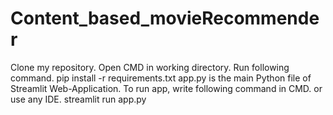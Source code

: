 # Content_based_movieRecommender

Clone my repository.
Open CMD in working directory.
Run following command.
pip install -r requirements.txt
app.py is the main Python file of Streamlit Web-Application.
To run app, write following command in CMD. or use any IDE.
streamlit run app.py
